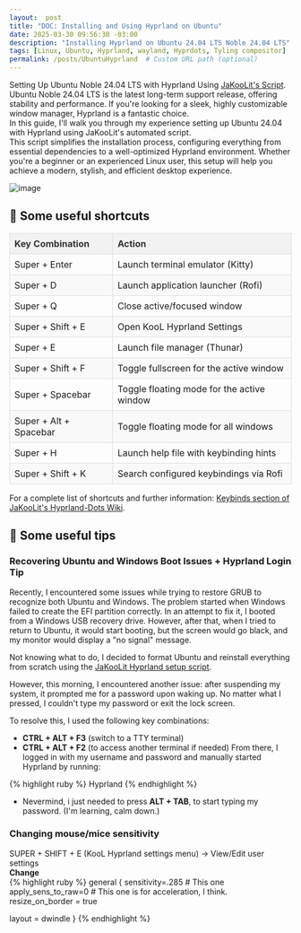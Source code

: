 ```yaml
---
layout:  post
title: "DOC: Installing and Using Hyprland on Ubuntu"
date: 2025-03-30 09:56:30 -03:00
description: "Installing Hyprland on Ubuntu 24.04 LTS Noble 24.04 LTS"
tags: [Linux, Ubuntu, Hyprland, wayland, Hyprdots, Tyling compositor]
permalink: /posts/UbuntuHyprland  # Custom URL path (optional)
---
```

Setting Up Ubuntu Noble 24.04 LTS with Hyprland Using [JaKooLit's Script](https://github.com/JaKooLit/Ubuntu-Hyprland).  
Ubuntu Noble 24.04 LTS is the latest long-term support release, offering stability and performance. If you're looking for a sleek, highly customizable window manager, Hyprland is a fantastic choice.  
In this guide, I'll walk you through my experience setting up Ubuntu 24.04 with Hyprland using JaKooLit's automated script.  
This script simplifies the installation process, configuring everything from essential dependencies to a well-optimized Hyprland environment. Whether you're a beginner or an experienced Linux user, this setup will help you achieve a modern, stylish, and efficient desktop experience.  


![image](https://github.com/user-attachments/assets/a53b8e51-6bd4-465c-85ec-5a196c059e50)

## 💬 Some useful shortcuts

<style>
  .custom-table {
    width: 100%;
    border-collapse: collapse;
  }
  .custom-table th, .custom-table td {
    border: 1px solid #ddd;
    padding: 8px;
  }
  .custom-table th {
    background-color: #f2f2f2;
    color: #333;
    text-align: left;
  }
  .custom-table tr:nth-child(even) {
    background-color: #f9f9f9;
  }
  .custom-table tr:hover {
    background-color: #f1f1f1;
  }
</style>

<table class="custom-table">
  <thead>
    <tr>
      <th>Key Combination</th>
      <th>Action</th>
    </tr>
  </thead>
  <tbody>
    <tr>
      <td>Super + Enter</td>
      <td>Launch terminal emulator (Kitty)</td>
    </tr>
    <tr>
      <td>Super + D</td>
      <td>Launch application launcher (Rofi)</td>
    </tr>
    <tr>
      <td>Super + Q</td>
      <td>Close active/focused window</td>
    </tr>
    <tr>
      <td>Super + Shift + E</td>
      <td>Open KooL Hyprland Settings</td>
    </tr>
    <tr>
      <td>Super + E</td>
      <td>Launch file manager (Thunar)</td>
    </tr>
    <tr>
      <td>Super + Shift + F</td>
      <td>Toggle fullscreen for the active window</td>
    </tr>
    <tr>
      <td>Super + Spacebar</td>
      <td>Toggle floating mode for the active window</td>
    </tr>
    <tr>
      <td>Super + Alt + Spacebar</td>
      <td>Toggle floating mode for all windows</td>
    </tr>
    <tr>
      <td>Super + H</td>
      <td>Launch help file with keybinding hints</td>
    </tr>
    <tr>
      <td>Super + Shift + K</td>
      <td>Search configured keybindings via Rofi</td>
    </tr>
  </tbody>
</table>

For a complete list of shortcuts and further information: [Keybinds section of JaKooLit's Hyprland-Dots Wiki](https://github.com/JaKooLit/Hyprland-Dots/wiki/Keybinds).

## 💬 Some useful tips
### Recovering Ubuntu and Windows Boot Issues + Hyprland Login Tip  

Recently, I encountered some issues while trying to restore GRUB to recognize both Ubuntu and Windows. The problem started when Windows failed to create the EFI partition correctly. In an attempt to fix it, I booted from a Windows USB recovery drive. However, after that, when I tried to return to Ubuntu, it would start booting, but the screen would go black, and my monitor would display a "no signal" message.  

Not knowing what to do, I decided to format Ubuntu and reinstall everything from scratch using the [JaKooLit Hyprland setup script](https://github.com/JaKooLit/Ubuntu-Hyprland).  

However, this morning, I encountered another issue: after suspending my system, it prompted me for a password upon waking up. No matter what I pressed, I couldn't type my password or exit the lock screen.  

To resolve this, I used the following key combinations:  

- **CTRL + ALT + F3** (switch to a TTY terminal)  
- **CTRL + ALT + F2** (to access another terminal if needed)
From there, I logged in with my username and password and manually started Hyprland by running:  

{% highlight ruby %}
Hyprland 
{% endhighlight %}

- Nevermind, i just needed to press **ALT + TAB**, to start typing my password. (I'm learning, calm down.)

### Changing mouse/mice sensitivity
SUPER + SHIFT + E (KooL Hyprland settings menu) -> View/Edit user settings  
**Change**  
{% highlight ruby %}
general {
  sensitivity=.285 # This one
  apply_sens_to_raw=0 # This one is for acceleration, I think.
  resize_on_border = true

  layout = dwindle
} 
{% endhighlight %}

